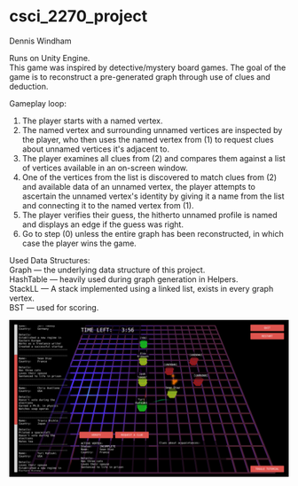 # csci_2270_project

Dennis Windham  

Runs on Unity Engine.  
This game was inspired by detective/mystery board games. The goal of the game is to reconstruct a pre-generated graph through use of clues and deduction.

Gameplay loop:  

1) The player starts with a named vertex.
2) The named vertex and surrounding unnamed vertices are inspected by the player, who then uses the named vertex from (1) to request clues about unnamed vertices it's adjacent to.
3) The player examines all clues from (2) and compares them against a list of vertices available in an on-screen window.
4) One of the vertices from the list is discovered to match clues from (2) and available data of an unnamed vertex, the player attempts to ascertain the unnamed vertex's identity by giving it a name from the list and connecting it to the named vertex from (1).
5) The player verifies their guess, the hitherto unnamed profile is named and displays an edge if the guess was right.
6) Go to step (0) unless the entire graph has been reconstructed, in which case the player wins the game.

Used Data Structures:  
Graph — the underlying data structure of this project.  
HashTable — heavily used during graph generation in Helpers.  
StackLL — A stack implemented using a linked list, exists in every graph vertex.  
BST — used for scoring.  


![picture](https://raw.githubusercontent.com/rhythmthief/csci_2270_project/master/screenshot.png "In-game view.")
